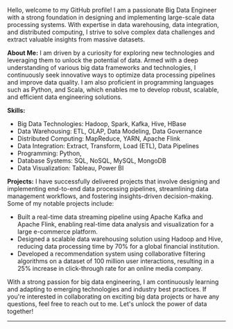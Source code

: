 Hello, welcome to my GitHub profile! I am a passionate Big Data Engineer with a strong foundation in designing and implementing large-scale data processing systems. With expertise in data warehousing, data integration, and distributed computing, I strive to solve complex data challenges and extract valuable insights from massive datasets.

**About Me:**
I am driven by a curiosity for exploring new technologies and leveraging them to unlock the potential of data. Armed with a deep understanding of various big data frameworks and technologies, I continuously seek innovative ways to optimize data processing pipelines and improve data quality. I am also proficient in programming languages such as Python, and Scala, which enables me to develop robust, scalable, and efficient data engineering solutions.

**Skills:**
- Big Data Technologies: Hadoop, Spark, Kafka, Hive, HBase
- Data Warehousing: ETL, OLAP, Data Modeling, Data Governance
- Distributed Computing: MapReduce, YARN, Apache Flink
- Data Integration: Extract, Transform, Load (ETL), Data Pipelines
- Programming: Python,
- Database Systems: SQL, NoSQL, MySQL, MongoDB
- Data Visualization: Tableau, Power BI

**Projects:**
I have successfully delivered projects that involve designing and implementing end-to-end data processing pipelines, streamlining data management workflows, and fostering insights-driven decision-making. Some of my notable projects include:

- Built a real-time data streaming pipeline using Apache Kafka and Apache Flink, enabling real-time data analysis and visualization for a large e-commerce platform.
- Designed a scalable data warehousing solution using Hadoop and Hive, reducing data processing time by 70% for a global financial institution.
- Developed a recommendation system using collaborative filtering algorithms on a dataset of 100 million user interactions, resulting in a 25% increase in click-through rate for an online media company.


With a strong passion for big data engineering, I am continuously learning and adapting to emerging technologies and industry best practices. If you're interested in collaborating on exciting big data projects or have any questions, feel free to reach out to me. Let's unlock the power of data together!

-------------------------------

